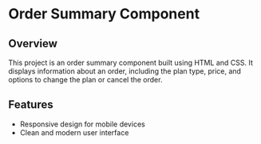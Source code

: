 # Order Summary Component

## Overview

This project is an order summary component built using HTML and CSS. It displays information about an order, including the plan type, price, and options to change the plan or cancel the order.

## Features

- Responsive design for mobile devices
- Clean and modern user interface
